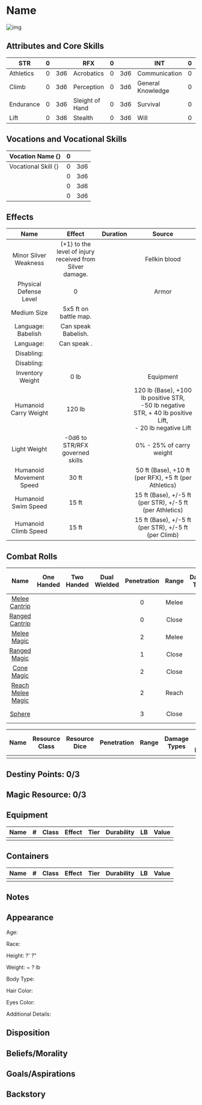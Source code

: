 # Name

![img]()

## Attributes and Core Skills

| STR       | 0 |    | RFX             | 0 |    | INT               | 0 |    |
| --------- | :-: | :-: | --------------- | :-: | :-: | ----------------- | :-: | :-: |
| Athletics | 0 | 3d6 | Acrobatics      | 0 | 3d6 | Communication     | 0 | 3d6 |
| Climb     | 0 | 3d6 | Perception      | 0 | 3d6 | General Knowledge | 0 | 3d6 |
| Endurance | 0 | 3d6 | Sleight of Hand | 0 | 3d6 | Survival          | 0 | 3d6 |
| Lift      | 0 | 3d6 | Stealth         | 0 | 3d6 | Will              | 0 | 3d6 |

## Vocations and Vocational Skills

| Vocation Name {}    | 0 |    |
| ------------------- | :-: | :-: |
| Vocational Skill {} | 0 | 3d6 |
|                     | 0 | 3d6 |
|                     | 0 | 3d6 |
|                     | 0 | 3d6 |

## Effects

|          Name          |                            Effect                            | Duration |                                                       Source                                                       |
| :---------------------: | :-----------------------------------------------------------: | :------: | :-----------------------------------------------------------------------------------------------------------------: |
|  Minor Silver Weakness  | (+1) to the level of injury<br />received from Silver damage. |          |                                                    Fellkin blood                                                    |
| Physical Defense Level |                               0                               |          |                                                        Armor                                                        |
|       Medium Size       |                     5x5 ft on battle map.                     |          |                                                                                                                    |
|   Language: Babelish   |                      Can speak Babelish.                      |          |                                                                                                                    |
|        Language:        |                         Can speak .                         |          |                                                                                                                    |
|       Disabling:       |                                                              |          |                                                                                                                    |
|       Disabling:       |                                                              |          |                                                                                                                    |
|    Inventory Weight    |                             0 lb                             |          |                                                      Equipment                                                      |
|  Humanoid Carry Weight  |                            120 lb                            |          | 120 lb (Base), +100 lb positive STR,<br />-50 lb negative STR, + 40 lb positive Lift,<br />- 20 lb negative Lift |
|      Light Weight      |                -0d6 to STR/RFX governed skills                |          |                                              0% - 25% of carry weight                                              |
| Humanoid Movement Speed |                             30 ft                             |          |                                50 ft (Base), +10 ft (per RFX), +5 ft (per Athletics)                                |
|   Humanoid Swim Speed   |                             15 ft                             |          |                              15 ft (Base), +/-5 ft (per STR), +/-5 ft (per Athletics)                              |
|  Humanoid Climb Speed  |                             15 ft                             |          |                                15 ft (Base), +/-5 ft (per STR), +/-5 ft (per Climb)                                |

## Combat Rolls

|                                          Name                                          | One<br />Handed | Two<br />Handed | Dual<br />Wielded | Penetration | Range | Damage<br />Types | Engageable<br />Opponents | Area Of<br />Effect | Resource<br />Class |
| :------------------------------------------------------------------------------------: | :-------------: | :-------------: | :---------------: | :---------: | :---: | :---------------: | :-----------------------: | :-----------------: | :-----------------: |
|    [ Melee Cantrip](./../../../../../CoreRules/MagicRules/Spells/Cantrip/MeleeCantrip.md)    |                |                |                  |      0      | Melee |                  |           Rapid           |                    |        None        |
|   [ Ranged Cantrip](./../../../../../CoreRules/MagicRules/Spells/Cantrip/RangedCantrip.md)   |                |                |                  |      0      | Close |                  |         Standard         |                    |        None        |
|        [ Melee Magic](./../../../../../CoreRules/MagicRules/Spells/Novice/MeleeMagic.md)        |                |                |                  |      2      | Melee |                  |           Rapid           |                    |    1 (Fellblood)    |
|       [ Ranged Magic](./../../../../../CoreRules/MagicRules/Spells/Novice/RangedMagic.md)       |                |                |                  |      1      | Close |                  |         Standard         |                    |    1 (Fellblood)    |
|       [ Cone Magic](./../../../../../CoreRules/MagicRules/Spells/Apprentice/ConeMagic.md)       |                |                |                  |      2      | Close |                  |          Focused          |        Cone        |    1 (Fellblood)    |
| [ Reach Melee Magic](./../../../../../CoreRules/MagicRules/Spells/Apprentice/ReachMeleeMagic.md) |                |                |                  |      2      | Reach |                  |           Rapid           |                    |    1 (Fellblood)    |
|        [Sphere](./../../../../../CoreRules/MagicRules/Spells/Adept/SphereMagic.md)        |                |                |                  |      3      | Close |                  |          Focused          |       Sphere       |    2 (Fellblood)    |

| Name | Resource<br />Class | Resource<br />Dice | Penetration | Range | Damage<br />Types | Area Of<br />Effect |
| :--: | :-----------------: | :----------------: | :---------: | :---: | :---------------: | :-----------------: |
|      |                    |                    |            |      |                  |                    |

## Destiny Points: 0/3

## Magic Resource: 0/3

## Equipment

| Name | # | Class | Effect | Tier | Durability | LB | Value |
| ---- | :-: | :---: | ------ | :--: | :--------: | :-: | :---: |
|      |  |      |        |      |            |    |      |

## Containers

| Name | # | Class | Effect | Tier | Durability | LB | Value |
| ---- | :-: | :---: | ------ | :--: | :--------: | :-: | :---: |
|      |  |      |        |      |            |    |      |

## Notes

## Appearance

Age:

Race:

Height: ?' ?"

Weight: ~ ? lb

Body Type:

Hair Color:

Eyes Color:

Additional Details:

## Disposition

## Beliefs/Morality

## Goals/Aspirations

## Backstory

